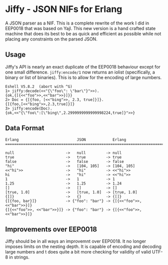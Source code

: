 Jiffy - JSON NIFs for Erlang
============================

A JSON parser as a NIF. This is a complete rewrite of the work I did
in EEP0018 that was based on Yajl. This new version is a hand crafted
state machine that does its best to be as quick and efficient as
possible while not placing any constraints on the parsed JSON.

Usage
-----

Jiffy's API is nearly an exact duplicate of the EEP0018 behaviour
except for one small difference. `jiffy:encode/1` now returns an
iolist (specifically, a binary or list of binaries). This is to
allow for the encoding of large numbers.


    Eshell V5.8.2  (abort with ^G)
    1> jiffy:decode(<<"{\"foo\": \"bar\"}">>).
    {ok,{[{<<"foo">>,<<"bar">>}]}}
    2> Doc = {[{foo, [<<"bing">>, 2.3, true]}]}.
    {[{foo,[<<"bing">>,2.3,true]}]}
    3> jiffy:encode(Doc).
    {ok,<<"{\"foo\":[\"bing\",2.2999999999999998224,true]}">>}


Data Format
-----------

    Erlang                          JSON            Erlang
    ==========================================================================

    null                       ->   null         -> null
    true                       ->   true         -> true
    false                      ->   false        -> false
    "hi"                       ->   [104, 105]   -> [104, 105]
    <<"hi">>                   ->   "hi"         -> <<"hi">>
    hi                         ->   "hi"         -> <<"hi">>
    1                          ->   1            -> 1
    1.25                       ->   1.25         -> 1.24
    []                         ->   []           -> []
    [true, 1.0]                ->   [true, 1.0]  -> [true, 1.0]
    {[]}                       ->   {}           -> {[]}
    {[{foo, bar}]}             -> {"foo": "bar"} -> {[{<<"foo">>, <<"bar">>}]}
    {[{<<"foo">>, <<"bar">>}]} -> {"foo": "bar"} -> {[{<<"foo">>, <<"bar">>}]}

Improvements over EEP0018
-------------------------

Jiffy should be in all ways an improvemnt over EEP0018. It no longer
imposes limits on the nesting depth. It is capable of encoding and
decoding large numbers and t does quite a bit more checking for validity
of valid UTF-8 in strings.

